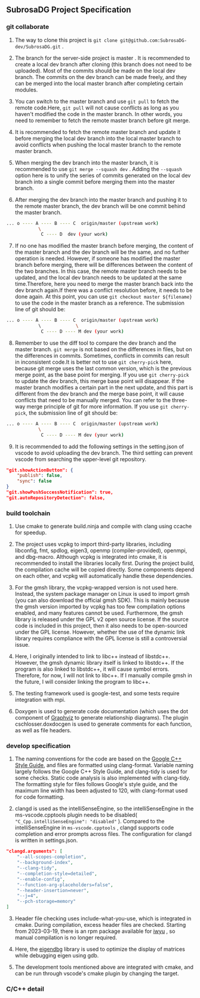 ## SubrosaDG Project Specification

### git collaborate

1. The way to clone this project is `git clone git@github.com:SubrosaDG-dev/SubrosaDG.git` .

2. The branch for the server-side project is master . It is recommended to create a local dev branch after cloning (this branch does not need to be uploaded). Most of the commits should be made on the local dev branch. The commits on the dev branch can be made freely, and they can be merged into the local master branch after completing certain modules.

3. You can switch to the master branch and use `git pull` to fetch the remote code.Here, `git pull` will not cause conflicts as long as you haven't modified the code in the master branch. In other words, you need to remember to fetch the remote master branch before git merge.

4. It is recommended to fetch the remote master branch and update it before merging the local dev branch into the local master branch to avoid conflicts when pushing the local master branch to the remote master branch.

5. When merging the dev branch into the master branch, it is recommended to use `git merge --squash dev` . Adding the `--squash` option here is to unify the series of commits generated on the local dev branch into a single commit before merging them into the master branch.

6. After merging the dev branch into the master branch and pushing it to the remote master branch, the dev branch will be one commit behind the master branch.
```bash
... o ---- A ---- B ---- C  origin/master (upstream work)
            \
             C ---- D  dev (your work)
```

7. If no one has modified the master branch before merging, the content of the master branch and the dev branch will be the same, and no further operation is needed. However, if someone has modified the master branch before merging, there will be differences between the content of the two branches. In this case, the remote master branch needs to be updated, and the local dev branch needs to be updated at the same time.Therefore, here you need to merge the master branch back into the dev branch again.If there was a conflict resolution before, it needs to be done again. At this point, you can use `git checkout master ${filename}` to use the code in the master branch as a reference. The submission line of git should be:
```bash
... o ---- A ---- B ---- C  origin/master (upstream work)
            \             \
             C ---- D ---- M dev (your work)
```

8. Remember to use the diff tool to compare the dev branch and the master branch. `git merge` is not based on the differences in files, but on the differences in commits. Sometimes, conflicts in commits can result in inconsistent code.It is better not to use `git cherry-pick` here, because git merge uses the last common version, which is the previous merge point, as the base point for merging. If you use `git cherry-pick` to update the dev branch, this merge base point will disappear. If the master branch modifies a certain part in the next update, and this part is different from the dev branch and the merge base point, it will cause conflicts that need to be manually merged. You can refer to the three-way merge principle of git for more information. If you use `git cherry-pick`, the submission line of git should be:
```bash
... o ---- A ---- B ---- C  origin/master (upstream work)
            \
             C ---- D ---- M dev (your work)
```

9. It is recommended to add the following settings in the setting.json of vscode to avoid uploading the dev branch. The third setting can prevent vscode from searching the upper-level git repository.
```json
"git.showActionButton": {
    "publish": false,
    "sync": false
}
"git.showPushSuccessNotification": true,
"git.autoRepositoryDetection": false,
```

### build toolchain

1. Use cmake to generate build.ninja and compile with clang using ccache for speedup.

2. The project uses vcpkg to import third-party libraries, including libconfig, fmt, spdlog, eigen3, openmp (compiler-provided), openmpi, and dbg-macro. Although vcpkg is integrated into cmake, it is recommended to install the libraries locally first. During the project build, the compilation cache will be copied directly. Some components depend on each other, and vcpkg will automatically handle these dependencies.

3. For the gmsh library, the vcpkg-wrapped version is not used here. Instead, the system package manager on Linux is used to import gmsh (you can also download the official gmsh SDK). This is mainly because the gmsh version imported by vcpkg has too few compilation options enabled, and many features cannot be used. Furthermore, the gmsh library is released under the GPL v2 open source license. If the source code is included in this project, then it also needs to be open-sourced under the GPL license. However, whether the use of the dynamic link library requires compliance with the GPL license is still a controversial issue.

4. Here, I originally intended to link to libc++ instead of libstdc++. However, the gmsh dynamic library itself is linked to libstdc++. If the program is also linked to libstdc++, it will cause symbol errors. Therefore, for now, I will not link to libc++. If I manually compile gmsh in the future, I will consider linking the program to libc++.

5. The testing framework used is google-test, and some tests require integration with mpi.

6. Doxygen is used to generate code documentation (which uses the dot component of [Graphviz](https://www.graphviz.org) to generate relationship diagrams). The plugin cschlosser.doxdocgen is used to generate comments for each function, as well as file headers.

### develop specification

1. The naming conventions for the code are based on the [Google C++ Style Guide](https://google.github.io/styleguide/cppguide.html), and files are formatted using clang-format. Variable naming largely follows the Google C++ Style Guide, and clang-tidy is used for some checks. Static code analysis is also implemented with clang-tidy. The formatting style for files follows Google's style guide, and the maximum line width has been adjusted to 120, with clang-format used for code formatting.

2. clangd is used as the intelliSenseEngine, so the intelliSenseEngine in the ms-vscode.cpptools plugin needs to be disabled( `"C_Cpp.intelliSenseEngine": "disabled"` ). Compared to the intelliSenseEngine in `ms-vscode.cpptools` , clangd supports code completion and error prompts across files. The configuration for clangd is written in settings.json.
```json
"clangd.arguments": [
    "--all-scopes-completion",
    "--background-index",
    "--clang-tidy",
    "--completion-style=detailed",
    "--enable-config",
    "--function-arg-placeholders=false",
    "--header-insertion=never",
    "--j=4",
    "--pch-storage=memory"
]
```

3. Header file checking uses include-what-you-use, which is integrated in cmake. During compilation, excess header files are checked. Starting from 2023-03-19, there is an rpm package available for [iwyu](https://src.fedoraproject.org/rpms/iwyu) , so manual compilation is no longer required.

4. Here, the [eigendbg](https://github.com/dmillard/eigengdb) library is used to optimize the display of matrices while debugging eigen using gdb.

5. The development tools mentioned above are integrated with cmake, and can be run through vscode's cmake plugin by changing the target.

### C/C++ detail

